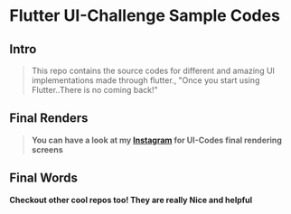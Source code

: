 # Flutter UI-Challenge Sample Codes

## Intro

> This repo contains the source codes for different and amazing UI implementations made through flutter., "Once you start using Flutter..There is no coming back!"

## Final Renders

> **You can have a look at my [Instagram](https://instagram.com/the_flutter_ninja) for UI-Codes final rendering screens**

## Final Words

**Checkout other cool repos too! They are really Nice and helpful**
